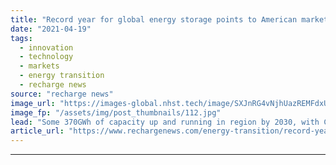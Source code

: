 ```yaml
---
title: "Record year for global energy storage points to American market eclipsing China's by 2025"
date: "2021-04-19"
tags: 
  - innovation
  - technology
  - markets
  - energy transition
  - recharge news
source: "recharge news"
image_url: "https://images-global.nhst.tech/image/SXJnRG4vNjhUazREMFdxUUsxdUV3Sk4vY1YzZStXaVFLUXhjSzhpWWduND0=/nhst/binary/f633522235e2414ef0b2c4853687cbbe"
image_fp: "/assets/img/post_thumbnails/112.jpg"
lead: "Some 370GWh of capacity up and running in region by 2030, with China having 150GWh online and Japan 25GWh, forecasts analyst group Wood Mackenzie"
article_url: "https://www.rechargenews.com/energy-transition/record-year-for-global-energy-storage-points-to-american-market-eclipsing-chinas-by-2025/2-1-997984"
---
```


---
